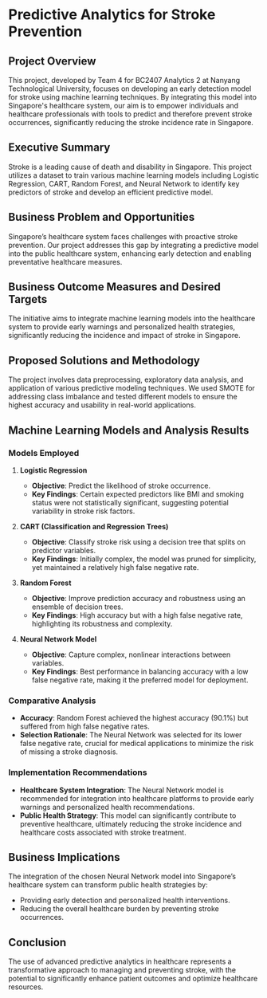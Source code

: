 # Predictive Analytics for Stroke Prevention

## Project Overview
This project, developed by Team 4 for BC2407 Analytics 2 at Nanyang Technological University, focuses on developing an early detection model for stroke using machine learning techniques. By integrating this model into Singapore's healthcare system, our aim is to empower individuals and healthcare professionals with tools to predict and therefore prevent stroke occurrences, significantly reducing the stroke incidence rate in Singapore.
## Executive Summary
Stroke is a leading cause of death and disability in Singapore. This project utilizes a dataset to train various machine learning models including Logistic Regression, CART, Random Forest, and Neural Network to identify key predictors of stroke and develop an efficient predictive model.

## Business Problem and Opportunities
Singapore’s healthcare system faces challenges with proactive stroke prevention. Our project addresses this gap by integrating a predictive model into the public healthcare system, enhancing early detection and enabling preventative healthcare measures.

## Business Outcome Measures and Desired Targets
The initiative aims to integrate machine learning models into the healthcare system to provide early warnings and personalized health strategies, significantly reducing the incidence and impact of stroke in Singapore.

## Proposed Solutions and Methodology
The project involves data preprocessing, exploratory data analysis, and application of various predictive modeling techniques. We used SMOTE for addressing class imbalance and tested different models to ensure the highest accuracy and usability in real-world applications.

## Machine Learning Models and Analysis Results

### Models Employed
1. **Logistic Regression**
   - **Objective**: Predict the likelihood of stroke occurrence.
   - **Key Findings**: Certain expected predictors like BMI and smoking status were not statistically significant, suggesting potential variability in stroke risk factors.

2. **CART (Classification and Regression Trees)**
   - **Objective**: Classify stroke risk using a decision tree that splits on predictor variables.
   - **Key Findings**: Initially complex, the model was pruned for simplicity, yet maintained a relatively high false negative rate.

3. **Random Forest**
   - **Objective**: Improve prediction accuracy and robustness using an ensemble of decision trees.
   - **Key Findings**: High accuracy but with a high false negative rate, highlighting its robustness and complexity.

4. **Neural Network Model**
   - **Objective**: Capture complex, nonlinear interactions between variables.
   - **Key Findings**: Best performance in balancing accuracy with a low false negative rate, making it the preferred model for deployment.

### Comparative Analysis
- **Accuracy**: Random Forest achieved the highest accuracy (90.1%) but suffered from high false negative rates.
- **Selection Rationale**: The Neural Network was selected for its lower false negative rate, crucial for medical applications to minimize the risk of missing a stroke diagnosis.

### Implementation Recommendations
- **Healthcare System Integration**: The Neural Network model is recommended for integration into healthcare platforms to provide early warnings and personalized health recommendations.
- **Public Health Strategy**: This model can significantly contribute to preventive healthcare, ultimately reducing the stroke incidence and healthcare costs associated with stroke treatment.

## Business Implications
The integration of the chosen Neural Network model into Singapore’s healthcare system can transform public health strategies by:
- Providing early detection and personalized health interventions.
- Reducing the overall healthcare burden by preventing stroke occurrences.

## Conclusion
The use of advanced predictive analytics in healthcare represents a transformative approach to managing and preventing stroke, with the potential to significantly enhance patient outcomes and optimize healthcare resources.
